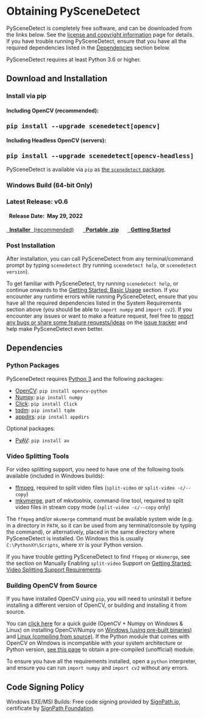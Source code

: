 
# Obtaining PySceneDetect

PySceneDetect is completely free software, and can be downloaded from the links below.  See the [license and copyright information](copyright.md) page for details.  If you have trouble running PySceneDetect, ensure that you have all the required dependencies listed in the [Dependencies](#dependencies) section below.

PySceneDetect requires at least Python 3.6 or higher.

## Download and Installation

### Install via pip &nbsp; <span class="wy-text-neutral"><span class="fa fa-windows"></span> &nbsp; <span class="fa fa-linux"></span> &nbsp; <span class="fa fa-apple"></span></span></h3>

<div class="important">
<h4 class="wy-text-neutral"><span class="fa fa-angle-double-down wy-text-info"></span> Including OpenCV (recommended):</h4>
<h3 class="wy-text-neutral"><tt>pip install --upgrade scenedetect[opencv]</tt></h3>
<h4 class="wy-text-neutral"><span class="fa fa-angle-down wy-text-info"></span> Including Headless OpenCV (servers):</h4>
<h3 class="wy-text-neutral"><tt>pip install --upgrade scenedetect[opencv-headless]</tt></h3>
</div>

PySceneDetect is available via `pip` as [the `scenedetect` package](https://pypi.org/project/scenedetect/).

### Windows Build (64-bit Only) &nbsp; <span class="wy-text-neutral"><span class="fa fa-windows"></span></span>

<div class="important">
<h3 class="wy-text-neutral"><span class="fa fa-forward wy-text-info"></span> Latest Release: <b class="wy-text-neutral">v0.6</b></h3>
<h4 class="wy-text-neutral"><span class="fa fa-calendar wy-text-info"></span>&nbsp; Release Date:&nbsp; <b>May 29, 2022</b></h4>
<a href="https://github.com/Breakthrough/PySceneDetect/releases/download/v0.6-release/PySceneDetect-0.6-win64.msi" class="btn btn-info" style="margin-bottom:8px;" role="button"><span class="fa fa-download"></span>&nbsp; <b>Installer</b>&nbsp;&nbsp;(recommended)</a> &nbsp;&nbsp;&nbsp;&nbsp;
<a href="https://github.com/Breakthrough/PySceneDetect/releases/download/v0.6-release/PySceneDetect-0.6-win64-portable.zip" class="btn btn-info" style="margin-bottom:8px;" role="button"><span class="fa fa-download"></span>&nbsp; <b>Portable .zip</b></a> &nbsp;&nbsp;&nbsp;&nbsp;
<a href="../examples/usage/" class="btn btn-success" style="margin-bottom:8px;" role="button"><span class="fa fa-book"></span>&nbsp; <b>Getting Started</b></a>
</div>

### Post Installation

After installation, you can call PySceneDetect from any terminal/command prompt by typing `scenedetect` (try running `scenedetect help`, or `scenedetect version`).

To get familiar with PySceneDetect, try running `scenedetect help`, or continue onwards to the [Getting Started: Basic Usage](examples/usage.md) section.  If you encounter any runtime errors while running PySceneDetect, ensure that you have all the required dependencies listed in the System Requirements section above (you should be able to `import numpy` and `import cv2`).  If you encounter any issues or want to make a feature request, feel free to [report any bugs or share some feature requests/ideas](contributing.md) on the [issue tracker](https://github.com/Breakthrough/PySceneDetect/issues) and help make PySceneDetect even better.


## Dependencies

### Python Packages

PySceneDetect requires [Python 3](https://www.python.org/) and the following packages:

 - [OpenCV](http://opencv.org/): `pip install opencv-python`
 - [Numpy](https://numpy.org/): `pip install numpy`
 - [Click](https://click.palletsprojects.com): `pip install Click`
 - [tqdm](https://github.com/tqdm/tqdm): `pip install tqdm`
 - [appdirs](https://github.com/ActiveState/appdirs): `pip install appdirs`

Optional packages:

 - [PyAV](https://pyav.org/): `pip install av`

### Video Splitting Tools

For video splitting support, you need to have one of the following tools available (included in Windows builds):

 - [ffmpeg](https://ffmpeg.org/download.html), required to split video files (`split-video` or `split-video -c/--copy`)
 - [mkvmerge](https://mkvtoolnix.download/), part of mkvtoolnix, command-line tool, required to split video files in stream copy mode (`split-video -c/--copy` only)

The `ffmpeg` and/or `mkvmerge` command must be available system wide (e.g. in a directory in `PATH`, so it can be used from any terminal/console by typing the command), or alternatively, placed in the same directory where PySceneDetect is installed.  On Windows this is usually `C:\PythonXY\Scripts`, where `XY` is your Python version.

If you have trouble getting PySceneDetect to find `ffmpeg` or `mkvmerge`, see the section on Manually Enabling `split-video` Support on [Getting Started: Video Splitting Support Requirements](examples/video-splitting).

### Building OpenCV from Source

If you have installed OpenCV using `pip`, you will need to uninstall it before installing a different version of OpenCV, or building and installing it from source.

You can [click here](http://breakthrough.github.io/Installing-OpenCV/) for a quick guide (OpenCV + Numpy on Windows & Linux) on installing OpenCV/Numpy on [Windows (using pre-built binaries)](http://breakthrough.github.io/Installing-OpenCV/#installing-on-windows-pre-built-binaries) and [Linux (compiling from source)](http://breakthrough.github.io/Installing-OpenCV/#installing-on-linux-compiling-from-source).  If the Python module that comes with OpenCV on Windows is incompatible with your system architecture or Python version, [see this page](http://www.lfd.uci.edu/~gohlke/pythonlibs/#opencv) to obtain a pre-compiled (unofficial) module.

To ensure you have all the requirements installed, open a `python` interpreter, and ensure you can run `import numpy` and `import cv2` without any errors.


## Code Signing Policy

Windows EXE/MSI Builds: Free code signing provided by [SignPath.io](https://signpath.io/), certificate by [SignPath Foundation](https://signpath.org/).
